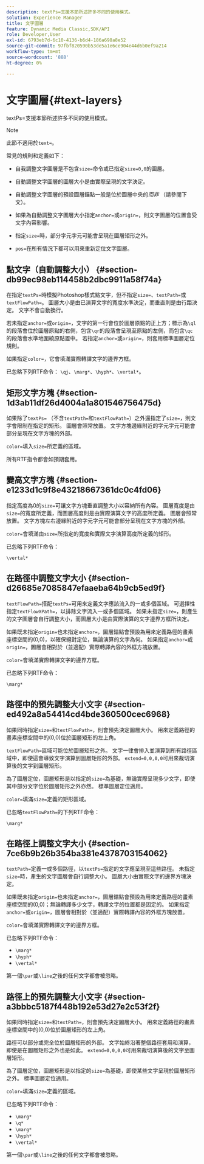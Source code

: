 ```yaml
---
description: textPs=支援本節所述許多不同的使用模式。
solution: Experience Manager
title: 文字圖層
feature: Dynamic Media Classic,SDK/API
role: Developer,User
exl-id: 6793eb7d-6c10-4136-b6d4-186a698a8e52
source-git-commit: 97fbf820590b53de5a1e6ce904e44d6b0ef9a214
workflow-type: tm+mt
source-wordcount: '888'
ht-degree: 0%

---
```


# 文字圖層{#text-layers}

textPs=支援本節所述許多不同的使用模式。

>[!NOTE]
>
>此節不適用於`text=`。

常見的規則和定義如下：

* 自我調整文字圖層是不包含`size=`命令或已指定`size=0,0`的圖層。

* 自動調整文字圖層的圖層大小是由實際呈現的文字決定。
* 自動調整文字圖層的預設圖層錨點一般是位於圖層中央的&#x200B;*而非* （請參閱下文）。
* 如果為自動調整文字圖層大小指定`anchor=`或`origin=`，則文字圖層的位置會受文字內容影響。

* 指定`size=`時，部分字元字元可能會呈現在圖層矩形之外。
* `pos=`在所有情況下都可以用來重新定位文字圖層。

## 點文字（自動調整大小） {#section-db99ec98eb114458b2dbc9911a58f74a}

在指定`textPs=`時模擬Photoshop樣式點文字，但不指定`size=`、`textPath=`或`textFlowPath=`。 圖層大小是由已演算文字的寬度水準決定，而垂直則是由行距決定。 文字不會自動換行。

若未指定`anchor=`或`origin=`，文字的第一行會位於圖層原點的正上方；標示為`\ql`的段落會位於圖層原點的右側，包含`\qr`的段落會呈現至原點的左側，而包含`\qc`的段落會水準地圍繞原點置中。 若指定`anchor=`或`origin=`，則套用標準圖層定位規則。

如果指定`color=`，它會填滿實際轉譯文字的邊界方框。

已忽略下列RTF命令： `\qj`、`\marg*`、`\hyph*`、`\vertal*`。

## 矩形文字方塊 {#section-1d3ab11df26d4004a1a801546756475d}

如果除了`textPs=` （不含`textPath=`和`textFlowPath=`）之外還指定了`size=`，則文字會限制在指定的矩形。 圖層會照常放置。 文字方塊邊緣附近的字元字元可能會部分呈現在文字方塊的外部。

`color=`填入`size=`所定義的區域。

所有RTF指令都會如預期套用。

## 變高文字方塊 {#section-e1233d1c9f8e43218667361dc0c4fd06}

指定高度為0的`size=`可讓文字方塊垂直調整大小以容納所有內容。 圖層寬度是由`size=`的寬度所定義，而圖層高度則是由實際演算文字的高度所定義。 圖層會照常放置。 文字方塊左右邊緣附近的字元字元可能會部分呈現在文字方塊的外部。

`color=`會填滿由`size=`所指定的寬度和實際文字演算高度所定義的矩形。

已忽略下列RTF命令：

`\vertal*`

## 在路徑中調整文字大小 {#section-d26685e7085847efaaeba64b9cb5ed9f}

`textFlowPath=`搭配`textPs=`可用來定義文字應該流入的一或多個區域。 可選擇性指定`textFlowXPath=`，以排除文字流入一或多個區域。 如果未指定`size=`，則產生的文字圖層會自行調整大小，而圖層大小是由實際演算的文字邊界方框所決定。

如果既未指定`origin=`也未指定`anchor=`，圖層錨點會預設為用來定義路徑的畫素座標空間的(0,0)，以確保絕對定位，無論演算的文字為何。 如果指定`anchor=`或`origin=`，圖層會相對於（並適配）實際轉譯內容的外框方塊放置。

`color=`會填滿實際轉譯文字的邊界方框。

已忽略下列RTF命令：

`\marg*`

## 路徑中的預先調整大小文字 {#section-ed492a8a54414cd4bde360500cec6968}

如果同時指定`size=`和`textFlowPath=`，則會預先決定圖層大小。 用來定義路徑的畫素座標空間中的(0,0)位於圖層矩形的左上角。

`textFlowPath=`區域可能位於圖層矩形之外。 文字一律會排入並演算到所有路徑區域中，即使這會導致文字演算到圖層矩形的外部。 `extend=0,0,0,0`可用來裁切演算後的文字到圖層矩形。

為了圖層定位，圖層矩形是以指定的`size=`為基礎，無論實際呈現多少文字，即使其中部分文字位於圖層矩形之外亦然。 標準圖層定位適用。

`color=`填滿`size=`定義的矩形區域。

已忽略`textFlowPath=`的下列RTF命令：

`\marg*`

## 在路徑上調整文字大小 {#section-7ce6b9b26b354ba381e4378703154062}

`textPath=`定義一或多個路徑，以`textPs=`指定的文字應呈現至這些路徑。 未指定`size=`時，產生的文字圖層會自行調整大小。 圖層大小由實際文字的邊界方塊決定。

如果既未指定`origin=`也未指定`anchor=`，圖層錨點會預設為用來定義路徑的畫素座標空間的(0,0)；無論轉譯多少文字，轉譯文字的位置都是固定的。 如果指定`anchor=`或`origin=`，圖層會相對於（並適配）實際轉譯內容的外框方塊放置。

`color=`會填滿實際轉譯文字的邊界方框。

已忽略下列RTF命令：

* `\marg*`
* `\hyph*`
* `\vertal*`

第一個`\par`或`\line`之後的任何文字都會被忽略。

## 路徑上的預先調整大小文字 {#section-a3bbbc5187f448b192e53d27e2c53f2f}

如果同時指定`size=`和`textPath=`，則會預先決定圖層大小。 用來定義路徑的畫素座標空間中的(0,0)位於圖層矩形的左上角。

路徑可以部分或完全位於圖層矩形的外部。 文字始終沿著整個路徑套用和演算，即使是在圖層矩形之外也是如此。 `extend=0,0,0,0`可用來裁切演算後的文字至圖層矩形。

為了圖層定位，圖層矩形是以指定的`size=`為基礎，即使某些文字呈現於圖層矩形之外。 標準圖層定位適用。

`color=`填滿`size=`定義的區域。

已忽略下列RTF命令：

* `\marg*`
* `\q*`
* `\marg*`
* `\hyph*`
* `\vertal*`

第一個`\par`或`\line`之後的任何文字都會被忽略。
